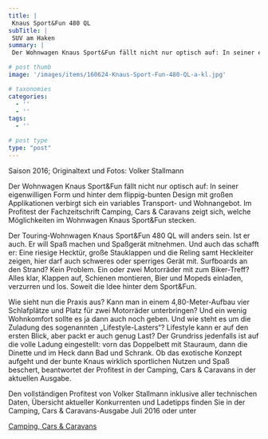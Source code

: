 ```yaml
---
title: |
 Knaus Sport&Fun 480 QL
subTitle: |
 SUV am Haken
summary: |
 Der Wohnwagen Knaus Sport&Fun fällt nicht nur optisch auf: In seiner eigenwilligen Form und hinter dem flippig-bunten Design mit großen Applikationen verbirgt sich ein großes Transport- und Wohnangebot. Im Profitest der Fachzeitschrift Camping, Cars & Caravans zeigt sich, welche Möglichkeiten im Wohnwagen Knaus Sport&Fun stecken.

# post thumb
image: '/images/items/160624-Knaus-Sport-Fun-480-QL-a-kl.jpg'

# taxonomies
categories: 
  - ''
  - ''
tags:
  - ''

# post type
type: "post"
---
```


Saison 2016; Originaltext und Fotos: Volker Stallmann  

Der Wohnwagen Knaus Sport&Fun fällt nicht nur optisch auf: In seiner eigenwilligen Form und hinter dem flippig-bunten Design mit großen Applikationen verbirgt sich ein variables Transport- und Wohnangebot. Im Profitest der Fachzeitschrift Camping, Cars & Caravans zeigt sich, welche Möglichkeiten im Wohnwagen Knaus Sport&Fun stecken.  

Der Touring-Wohnwagen Knaus Sport&Fun 480 QL will anders sein. Ist er auch. Er will Spaß machen und Spaßgerät mitnehmen. Und auch das schafft er: Eine riesige Hecktür, große Stauklappen und die Reling samt Heckleiter zeigen, hier darf auch schweres oder sperriges Gerät mit. Surfboards an den Strand? Kein Problem. Ein oder zwei Motorräder mit zum Biker-Treff? Alles klar, Klappen auf, Schienen montieren, Bier und Mopeds einladen, verzurren und los. Soweit die Idee hinter dem Sport&Fun.  

Wie sieht nun die Praxis aus? Kann man in einem 4,80-Meter-Aufbau vier Schlafplätze und Platz für zwei Motorräder unterbringen? Und ein wenig Wohnkomfort sollte es ja dann auch noch geben. Und wie steht es um die Zuladung des sogenannten „Lifestyle-Lasters“? Lifestyle kann er auf den ersten Blick, aber packt er auch genug Last? Der Grundriss jedenfalls ist auf die volle Ladung eingestellt: vorn das Doppelbett mit Stauraum, dann die Dinette und im Heck dann Bad und Schrank. Ob das exotische Konzept aufgeht und der bunte Knaus wirklich sportlichen Nutzen und Spaß beschert, beantwortet der Profitest in der Camping, Cars & Caravans in der aktuellen Ausgabe.  

Den vollständigen Profitest von Volker Stallmann inklusive aller technischen Daten, Übersicht aktueller Konkurrenten und Ladetipps finden Sie in der Camping, Cars & Caravans-Ausgabe Juli 2016 oder unter  

[Camping, Cars & Caravans](http://www.camping-cars-caravans.de)  